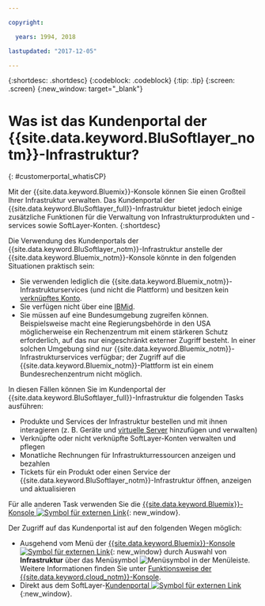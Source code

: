 ```yaml
---

copyright:

  years: 1994, 2018

lastupdated: "2017-12-05"

---
```


{:shortdesc: .shortdesc}
{:codeblock: .codeblock}
{:tip: .tip}
{:screen: .screen}
{:new_window: target="_blank"}


# Was ist das Kundenportal der {{site.data.keyword.BluSoftlayer_notm}}-Infrastruktur?
{: #customerportal_whatisCP}

Mit der {{site.data.keyword.Bluemix}}-Konsole können Sie einen Großteil Ihrer Infrastruktur verwalten. Das Kundenportal der {{site.data.keyword.BluSoftlayer_full}}-Infrastruktur bietet jedoch einige zusätzliche Funktionen für die Verwaltung von Infrastrukturprodukten und -services sowie SoftLayer-Konten.
{:shortdesc}

Die Verwendung des Kundenportals der {{site.data.keyword.BluSoftlayer_notm}}-Infrastruktur anstelle der {{site.data.keyword.Bluemix_notm}}-Konsole könnte in den folgenden Situationen praktisch sein:
  * Sie verwenden lediglich die {{site.data.keyword.Bluemix_notm}}-Infrastrukturservices (und nicht die Plattform) und besitzen kein [verknüpftes Konto](/docs/cloud-platform/accounts/softlayerlink.html#link_user_accounts).
  * Sie verfügen nicht über eine [IBMid](/docs/admin/softlayerlink.html#switching-to-ibmid).
  * Sie müssen auf eine Bundesumgebung zugreifen können. Beispielsweise macht eine Regierungsbehörde in den USA möglicherweise ein Rechenzentrum mit einem stärkeren Schutz erforderlich, auf das nur eingeschränkt externer Zugriff besteht. In einer solchen Umgebung sind nur {{site.data.keyword.Bluemix_notm}}-Infrastrukturservices verfügbar; der Zugriff auf die {{site.data.keyword.Bluemix_notm}}-Plattform ist ein einem Bundesrechenzentrum nicht möglich.

In diesen Fällen können Sie im Kundenportal der {{site.data.keyword.BluSoftlayer_full}}-Infrastruktur die folgenden Tasks ausführen:
  * Produkte und Services der Infrastruktur bestellen und mit ihnen interagieren (z. B. Geräte und [virtuelle Server](/docs/vsi/vsi_index.html#getting-started-with-virtual-servers) hinzufügen und verwalten)
  * Verknüpfte oder nicht verknüpfte SoftLayer-Konten verwalten und pflegen
  * Monatliche Rechnungen für Infrastrukturressourcen anzeigen und bezahlen
  * Tickets für ein Produkt oder einen Service der {{site.data.keyword.BluSoftlayer_notm}}-Infrastruktur öffnen, anzeigen und aktualisieren

Für alle anderen Task verwenden Sie die [{{site.data.keyword.Bluemix}}-Konsole ![Symbol für externen Link](../icons/launch-glyph.svg)](https://console.bluemix.net){: new_window}.

Der Zugriff auf das Kundenportal ist auf den folgenden Wegen möglich:
* Ausgehend vom Menü der [{{site.data.keyword.Bluemix}}-Konsole ![Symbol für externen Link](../icons/launch-glyph.svg)](https://console.bluemix.net){: new_window} durch Auswahl von **Infrastruktur** über das Menüsymbol ![Menüsymbol](../icons/icon_hamburger.svg) in der Menüleiste. Weitere Informationen finden Sie unter [Funktionsweise der {{site.data.keyword.cloud_notm}}-Konsole](/docs/overview/ui.html#ui).
* Direkt aus dem SoftLayer-[Kundenportal ![Symbol für externen Link](../icons/launch-glyph.svg)](https://control.softlayer.com/){:new_window}.

